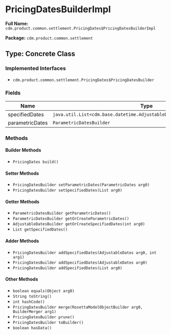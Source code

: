 # PricingDatesBuilderImpl

**Full Name:** `cdm.product.common.settlement.PricingDates$PricingDatesBuilderImpl`

**Package:** `cdm.product.common.settlement`

## Type: Concrete Class

### Implemented Interfaces

- `cdm.product.common.settlement.PricingDates$PricingDatesBuilder`

### Fields

| Name | Type | Description |
|------|------|-------------|
| specifiedDates | `java.util.List<cdm.base.datetime.AdjustableDates$AdjustableDatesBuilder>` |  |
| parametricDates | `ParametricDatesBuilder` |  |

### Methods

#### Builder Methods

- `PricingDates build()`

#### Setter Methods

- `PricingDatesBuilder setParametricDates(ParametricDates arg0)`
- `PricingDatesBuilder setSpecifiedDates(List arg0)`

#### Getter Methods

- `ParametricDatesBuilder getParametricDates()`
- `ParametricDatesBuilder getOrCreateParametricDates()`
- `AdjustableDatesBuilder getOrCreateSpecifiedDates(int arg0)`
- `List getSpecifiedDates()`

#### Adder Methods

- `PricingDatesBuilder addSpecifiedDates(AdjustableDates arg0, int arg1)`
- `PricingDatesBuilder addSpecifiedDates(AdjustableDates arg0)`
- `PricingDatesBuilder addSpecifiedDates(List arg0)`

#### Other Methods

- `boolean equals(Object arg0)`
- `String toString()`
- `int hashCode()`
- `PricingDatesBuilder merge(RosettaModelObjectBuilder arg0, BuilderMerger arg1)`
- `PricingDatesBuilder prune()`
- `PricingDatesBuilder toBuilder()`
- `boolean hasData()`

